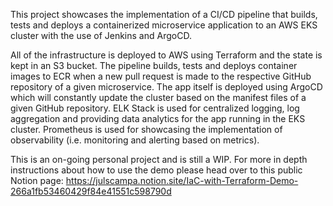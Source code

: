 This project showcases the implementation of a CI/CD pipeline that builds, tests and deploys a containerized microservice application to an AWS EKS cluster with the use of Jenkins and ArgoCD.

All of the infrastructure is deployed to AWS using Terraform and the state is kept in an S3 bucket. The pipeline builds, tests and deploys container images to ECR when a new pull request is made to the respective GitHub repository of a given microservice. The app itself is deployed using ArgoCD which will constantly update the cluster based on the manifest files of a given GitHub repository. ELK Stack is used for centralized logging, log aggregation and providing data analytics for the app running in the EKS cluster. Prometheus is used for showcasing the implementation of observability (i.e. monitoring and alerting based on metrics).

This is an on-going personal project and is still a WIP. For more in depth instructions about how to use the demo please head over to this public Notion page: https://julscampa.notion.site/IaC-with-Terraform-Demo-266a1fb53460429f84e41551c598790d
